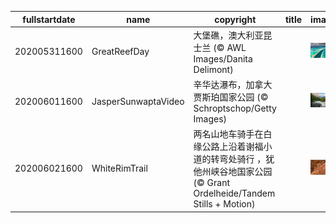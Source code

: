 |fullstartdate|name|copyright|title|image|
|--|--|--|--|--|
202005311600|GreatReefDay|大堡礁，澳大利亚昆士兰 (© AWL Images/Danita Delimont)||![](/zh-CN/2020/06/202005311600GreatReefDay.jpg)|
202006011600|JasperSunwaptaVideo|辛华达瀑布，加拿大贾斯珀国家公园 (© Schroptschop/Getty Images)||![](/zh-CN/2020/06/202006011600JasperSunwaptaVideo.jpg)|
202006021600|WhiteRimTrail|两名山地车骑手在白缘公路上沿着谢福小道的转弯处骑行 ，犹他州峡谷地国家公园 (© Grant Ordelheide/Tandem Stills + Motion)||![](/zh-CN/2020/06/202006021600WhiteRimTrail.jpg)|
